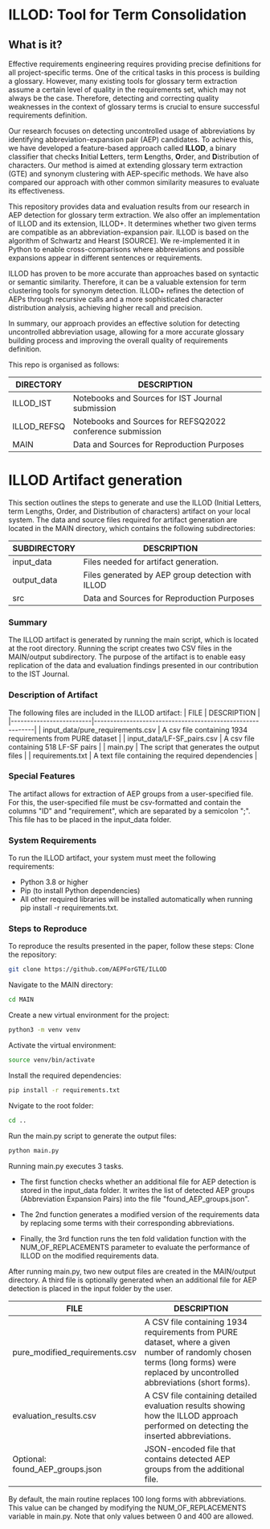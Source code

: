 # ILLOD: Tool for Term Consolidation

## What is it?
Effective requirements engineering requires providing precise definitions for all project-specific terms. One of the critical tasks in this process is building a glossary. However, many existing tools for glossary term extraction assume a certain level of quality in the requirements set, which may not always be the case. Therefore, detecting and correcting quality weaknesses in the context of glossary terms is crucial to ensure successful requirements definition.

Our research focuses on detecting uncontrolled usage of abbreviations by identifying abbreviation-expansion pair (AEP) candidates. To achieve this, we have developed a feature-based approach called **ILLOD**, a binary classifier that checks **I**nitial **L**etters, term **L**engths, **O**rder, and **D**istribution of characters. Our method is aimed at extending glossary term extraction (GTE) and synonym clustering with AEP-specific methods. We have also compared our approach with other common similarity measures to evaluate its effectiveness.

This repository provides data and evaluation results from our research in AEP detection for glossary term extraction. We also offer an implementation of ILLOD and its extension, ILLOD+. It determines whether two given terms are compatible as an abbreviation-expansion pair. ILLOD is based on the algorithm of Schwartz and Hearst [SOURCE]. We re-implemented it in Python to enable cross-comparisons where abbreviations and possible expansions appear in different sentences or requirements.

ILLOD has proven to be more accurate than approaches based on syntactic or semantic similarity. Therefore, it can be a valuable extension for term clustering tools for synonym detection. ILLOD+ refines the detection of AEPs through recursive calls and a more sophisticated character distribution analysis, achieving higher recall and precision.

In summary, our approach provides an effective solution for detecting uncontrolled abbreviation usage, allowing for a more accurate glossary building process and improving the overall quality of requirements definition.

This repo is organised as follows:

| DIRECTORY | DESCRIPTION |
| ------ | ------ |
| ILLOD_IST | Notebooks and Sources for IST Journal submission |
| ILLOD_REFSQ | Notebooks and Sources for REFSQ2022 conference submission |
| MAIN | Data and Sources for Reproduction Purposes |

# ILLOD Artifact generation
This section outlines the steps to generate and use the ILLOD (Initial Letters, term Lengths, Order, and Distribution of characters) artifact on your local system. 
The data and source files required for artifact generation are located in the MAIN directory, which contains the following subdirectories:

| SUBDIRECTORY | DESCRIPTION                                       |
|--------------|---------------------------------------------------|
| input_data   | Files needed for artifact generation.             |
| output_data  | Files generated by AEP group detection with ILLOD |
| src          | Data and Sources for Reproduction Purposes        |


### Summary
The ILLOD artifact is generated by running the main script, which is located at the root directory. Running the script creates two CSV files in the MAIN/output subdirectory. The purpose of the artifact is to enable easy replication of the data and evaluation findings presented in our contribution to the IST Journal.

### Description of Artifact
The following files are included in the ILLOD artifact:
| FILE                    | DESCRIPTION                                               |
|-------------------------|-----------------------------------------------------------|
| input_data/pure_requirements.csv | A csv file containing 1934 requirements from PURE dataset |
| input_data/LF-SF_pairs.csv | A csv file containing 518 LF-SF pairs                     |
| main&#46;py             | The script that generates the output files                |
| requirements.txt        | A text file containing the required dependencies          |

### Special Features
The artifact allows for extraction of AEP groups from a user-specified file. For this, the user-specified file must be csv-formatted and contain the columns "ID" and "requirement", which are separated by a semicolon ";". This file has to be placed in the input_data folder.

### System Requirements
To run the ILLOD artifact, your system must meet the following requirements:
- Python 3.8 or higher
- Pip (to install Python dependencies)
- All other required libraries will be installed automatically when running pip install -r requirements.txt.


### Steps to Reproduce
To reproduce the results presented in the paper, follow these steps:
Clone the repository:
```sh
git clone https://github.com/AEPForGTE/ILLOD
```
Navigate to the MAIN directory:
```sh
cd MAIN
```

Create a new virtual environment for the project:
```sh
python3 -m venv venv
```

Activate the virtual environment:
```sh
source venv/bin/activate
```

Install the required dependencies:
```sh
pip install -r requirements.txt
```

Nvigate to the root folder:
```sh
cd ..
```

Run the main&#46;py script to generate the output files:
```sh
python main.py
```

Running main&#46;py executes 3 tasks.

- The first function checks whether an additional file for AEP detection is stored in the input_data folder. It writes the list of detected AEP groups (Abbreviation Expansion Pairs) into the file "found_AEP_groups.json". 

- The 2nd function generates a modified version of the requirements data by replacing some terms with their corresponding abbreviations.

- Finally, the 3rd function runs the ten fold validation function with the NUM_OF_REPLACEMENTS parameter to evaluate the performance of ILLOD on the modified requirements data. 


After running main&#46;py, two new output files are created in the MAIN/output directory. A third file is optionally generated when an additional file for AEP detection is placed in the input folder by the user.


| FILE                            | DESCRIPTION |
|---------------------------------| ------ |
| pure_modified_requirements.csv  | A CSV file containing 1934 requirements from PURE dataset, where a given number of randomly chosen terms (long forms) were replaced by uncontrolled abbreviations (short forms).|
| evaluation_results.csv          | A CSV file containing detailed evaluation results showing how the ILLOD approach performed on detecting the inserted abbreviations.|
| Optional: found_AEP_groups.json | JSON-encoded file that contains detected AEP groups from the additional file. |



By default, the main routine replaces 100 long forms with abbreviations. This value can be changed by modifying the NUM_OF_REPLACEMENTS variable in main&#46;py. Note that only values between 0 and 400 are allowed. 

